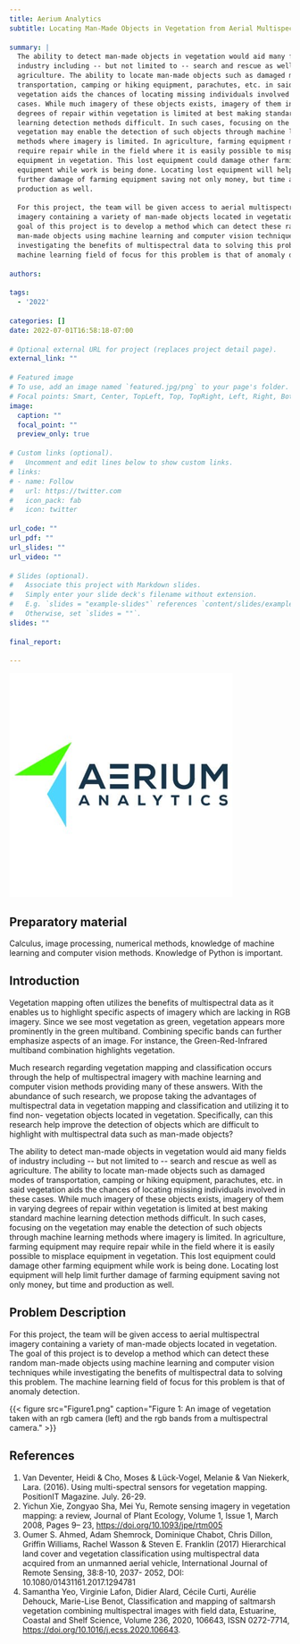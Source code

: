 ```yaml
---
title: Aerium Analytics
subtitle: Locating Man-Made Objects in Vegetation from Aerial Multispectral Imagery

summary: |
  The ability to detect man-made objects in vegetation would aid many fields of
  industry including -- but not limited to -- search and rescue as well as
  agriculture. The ability to locate man-made objects such as damaged modes of
  transportation, camping or hiking equipment, parachutes, etc. in said
  vegetation aids the chances of locating missing individuals involved in these
  cases. While much imagery of these objects exists, imagery of them in varying
  degrees of repair within vegetation is limited at best making standard machine
  learning detection methods difficult. In such cases, focusing on the
  vegetation may enable the detection of such objects through machine learning
  methods where imagery is limited. In agriculture, farming equipment may
  require repair while in the field where it is easily possible to misplace
  equipment in vegetation. This lost equipment could damage other farming
  equipment while work is being done. Locating lost equipment will help limit
  further damage of farming equipment saving not only money, but time and
  production as well.

  For this project, the team will be given access to aerial multispectral
  imagery containing a variety of man-made objects located in vegetation. The
  goal of this project is to develop a method which can detect these random
  man-made objects using machine learning and computer vision techniques while
  investigating the benefits of multispectral data to solving this problem. The
  machine learning field of focus for this problem is that of anomaly detection.

authors:

tags:
  - '2022'

categories: []
date: 2022-07-01T16:58:18-07:00

# Optional external URL for project (replaces project detail page).
external_link: ""

# Featured image
# To use, add an image named `featured.jpg/png` to your page's folder.
# Focal points: Smart, Center, TopLeft, Top, TopRight, Left, Right, BottomLeft, Bottom, BottomRight.
image:
  caption: ""
  focal_point: ""
  preview_only: true

# Custom links (optional).
#   Uncomment and edit lines below to show custom links.
# links:
# - name: Follow
#   url: https://twitter.com
#   icon_pack: fab
#   icon: twitter

url_code: ""
url_pdf: ""
url_slides: ""
url_video: ""

# Slides (optional).
#   Associate this project with Markdown slides.
#   Simply enter your slide deck's filename without extension.
#   E.g. `slides = "example-slides"` references `content/slides/example-slides.md`.
#   Otherwise, set `slides = ""`.
slides: ""

final_report:

---
```


![](AeriumLogo.png)

## Preparatory material
Calculus, image processing, numerical methods, knowledge of machine learning
and computer vision methods. Knowledge of Python is important.

## Introduction
Vegetation mapping often utilizes the benefits of multispectral data as it
enables us to highlight specific aspects of imagery which are lacking in RGB
imagery. Since we see most vegetation as green, vegetation appears more
prominently in the green multiband. Combining specific bands can further
emphasize aspects of an image. For instance, the Green-Red-Infrared multiband
combination highlights vegetation.

Much research regarding vegetation mapping and classification occurs through
the help of multispectral imagery with machine learning and computer vision
methods providing many of these answers. With the abundance of such research,
we propose taking the advantages of multispectral data in vegetation mapping
and classification and utilizing it to find non- vegetation objects located in
vegetation. Specifically, can this research help improve the detection of
objects which are difficult to highlight with multispectral data such as
man-made objects?

The ability to detect man-made objects in vegetation would aid many fields of
industry including -- but not limited to -- search and rescue as well as
agriculture. The ability to locate man-made objects such as damaged modes of
transportation, camping or hiking equipment, parachutes, etc. in said
vegetation aids the chances of locating missing individuals involved in these
cases. While much imagery of these objects exists, imagery of them in varying
degrees of repair within vegetation is limited at best making standard machine
learning detection methods difficult. In such cases, focusing on the vegetation
may enable the detection of such objects through machine learning methods where
imagery is limited. In agriculture, farming equipment may require repair while
in the field where it is easily possible to misplace equipment in vegetation.
This lost equipment could damage other farming equipment while work is being
done. Locating lost equipment will help limit further damage of farming
equipment saving not only money, but time and production as well.

## Problem Description
For this project, the team will be given access to aerial multispectral imagery
containing a variety of man-made objects located in vegetation. The goal of
this project is to develop a method which can detect these random man-made
objects using machine learning and computer vision techniques while
investigating the benefits of multispectral data to solving this problem. The
machine learning field of focus for this problem is that of anomaly detection.

{{< figure src="Figure1.png" caption="Figure 1: An image of vegetation taken with an rgb camera (left) and the rgb bands from a multispectral camera." >}}

## References
1. Van Deventer, Heidi & Cho, Moses & Lück-Vogel, Melanie & Van Niekerk, Lara.
(2016).  Using multi-spectral sensors for vegetation mapping. PositionIT
Magazine. July. 26-29.
2. Yichun Xie, Zongyao Sha, Mei Yu, Remote sensing imagery in vegetation
mapping: a review, Journal of Plant Ecology, Volume 1, Issue 1, March 2008,
Pages 9– 23, https://doi.org/10.1093/jpe/rtm005
3. Oumer S. Ahmed, Adam Shemrock, Dominique Chabot, Chris Dillon, Griffin
Williams, Rachel Wasson & Steven E. Franklin (2017) Hierarchical land cover and
vegetation classification using multispectral data acquired from an unmanned
aerial vehicle, International Journal of Remote Sensing, 38:8-10, 2037- 2052,
DOI: 10.1080/01431161.2017.1294781
4. Samantha Yeo, Virginie Lafon, Didier Alard, Cécile Curti, Aurélie Dehouck,
Marie-Lise Benot, Classification and mapping of saltmarsh vegetation combining
multispectral images with field data, Estuarine, Coastal and Shelf Science,
Volume 236, 2020, 106643, ISSN 0272-7714,
https://doi.org/10.1016/j.ecss.2020.106643.
